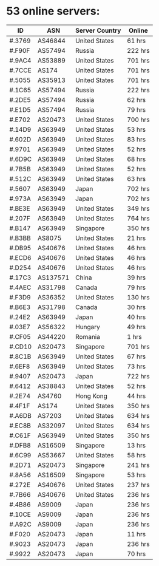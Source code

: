 # 53 online servers:

| ID | ASN | Server Country | Online |
| ------ | ------ | ------ | ------ |
| #.3769 | AS46844 | United States | 61 hrs |
| #.F90F | AS57494 | Russia | 222 hrs |
| #.9AC4 | AS53889 | United States | 701 hrs |
| #.7CCE | AS174 | United States | 701 hrs |
| #.5055 | AS35913 | United States | 701 hrs |
| #.1C65 | AS57494 | Russia | 222 hrs |
| #.2DE5 | AS57494 | Russia | 62 hrs |
| #.E1D5 | AS57494 | Russia | 79 hrs |
| #.E702 | AS20473 | United States | 700 hrs |
| #.14D9 | AS63949 | United States | 53 hrs |
| #.602D | AS63949 | United States | 83 hrs |
| #.9701 | AS63949 | United States | 52 hrs |
| #.6D9C | AS63949 | United States | 68 hrs |
| #.7B5B | AS63949 | United States | 52 hrs |
| #.512C | AS63949 | United States | 63 hrs |
| #.5607 | AS63949 | Japan | 702 hrs |
| #.973A | AS63949 | Japan | 702 hrs |
| #.BE3E | AS63949 | United States | 349 hrs |
| #.207F | AS63949 | United States | 764 hrs |
| #.B147 | AS63949 | Singapore | 350 hrs |
| #.B3BB | AS8075 | United States | 21 hrs |
| #.DB95 | AS40676 | United States | 46 hrs |
| #.ECD6 | AS40676 | United States | 46 hrs |
| #.D254 | AS40676 | United States | 46 hrs |
| #.17C3 | AS137571 | China | 39 hrs |
| #.4AEC | AS31798 | Canada | 79 hrs |
| #.F3D9 | AS36352 | United States | 130 hrs |
| #.B6E3 | AS31798 | Canada | 30 hrs |
| #.24E2 | AS63949 | Japan | 40 hrs |
| #.03E7 | AS56322 | Hungary | 49 hrs |
| #.CF05 | AS44220 | Romania | 1 hrs |
| #.CD10 | AS20473 | Singapore | 701 hrs |
| #.8C1B | AS63949 | United States | 67 hrs |
| #.6EF8 | AS63949 | United States | 73 hrs |
| #.9407 | AS20473 | Japan | 722 hrs |
| #.6412 | AS38843 | United States | 52 hrs |
| #.2E74 | AS4760 | Hong Kong | 44 hrs |
| #.4F1F | AS174 | United States | 350 hrs |
| #.A6DB | AS7203 | United States | 634 hrs |
| #.EC8B | AS32097 | United States | 634 hrs |
| #.C61F | AS63949 | United States | 350 hrs |
| #.DFB8 | AS16509 | Singapore | 13 hrs |
| #.6C99 | AS53667 | United States | 58 hrs |
| #.2D71 | AS20473 | Singapore | 241 hrs |
| #.8A56 | AS16509 | Singapore | 53 hrs |
| #.272E | AS40676 | United States | 237 hrs |
| #.7B66 | AS40676 | United States | 236 hrs |
| #.4B86 | AS9009 | Japan | 236 hrs |
| #.10CE | AS9009 | Japan | 236 hrs |
| #.A92C | AS9009 | Japan | 236 hrs |
| #.F020 | AS20473 | Japan | 11 hrs |
| #.9023 | AS20473 | Japan | 236 hrs |
| #.9922 | AS20473 | Japan | 70 hrs |


